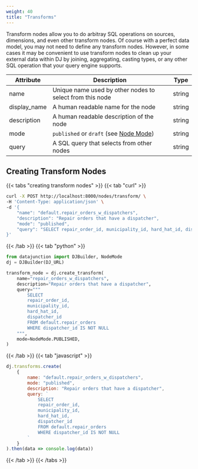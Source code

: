 ```yaml
---
weight: 40
title: "Transforms"
---
```


Transform nodes allow you to do arbitray SQL operations on sources, dimensions, and even other transform nodes. Of course with
a perfect data model, you may not need to define any transform nodes. However, in some cases it may be convenient to use transform
nodes to clean up your external data within DJ by joining, aggregating, casting types, or any other SQL operation that your query
engine supports.

| Attribute    | Description                                                                                 | Type   |
|--------------|---------------------------------------------------------------------------------------------|--------|
| name         | Unique name used by other nodes to select from this node                                    | string |
| display_name | A human readable name for the node                                                          | string |
| description  | A human readable description of the node                                                    | string |
| mode         | `published` or `draft` (see [Node Mode](../../../dj-concepts/node-dependencies/#node-mode)) | string |
| query        | A SQL query that selects from other nodes                                                   | string |

## Creating Transform Nodes

{{< tabs "creating transform nodes" >}}
{{< tab "curl" >}}
```sh
curl -X POST http://localhost:8000/nodes/transform/ \
-H 'Content-Type: application/json' \
-d '{
    "name": "default.repair_orders_w_dispatchers",
    "description": "Repair orders that have a dispatcher",
    "mode": "published",
    "query": "SELECT repair_order_id, municipality_id, hard_hat_id, dispatcher_id FROM default.repair_orders WHERE dispatcher_id IS NOT NULL"
}'
```
{{< /tab >}}
{{< tab "python" >}}

```py
from datajunction import DJBuilder, NodeMode
dj = DJBuilder(DJ_URL)

transform_node = dj.create_transform(
    name="repair_orders_w_dispatchers",
    description="Repair orders that have a dispatcher",
    query="""
        SELECT
        repair_order_id,
        municipality_id,
        hard_hat_id,
        dispatcher_id
        FROM default.repair_orders
        WHERE dispatcher_id IS NOT NULL
    """,
    mode=NodeMode.PUBLISHED,
)
```
{{< /tab >}}
{{< tab "javascript" >}}
```js
dj.transforms.create(
    {
        name: "default.repair_orders_w_dispatchers",
        mode: "published",
        description: "Repair orders that have a dispatcher",
        query: `
            SELECT
            repair_order_id,
            municipality_id,
            hard_hat_id,
            dispatcher_id
            FROM default.repair_orders
            WHERE dispatcher_id IS NOT NULL
        `
    }
).then(data => console.log(data))
```
{{< /tab >}}
{{< /tabs >}}
